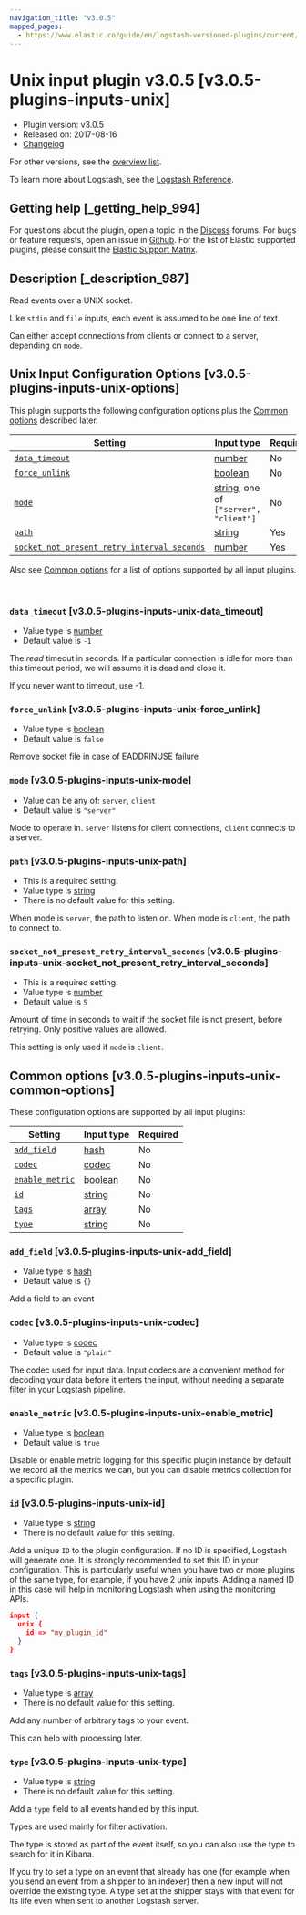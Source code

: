 ```yaml
---
navigation_title: "v3.0.5"
mapped_pages:
  - https://www.elastic.co/guide/en/logstash-versioned-plugins/current/v3.0.5-plugins-inputs-unix.html
---
```


# Unix input plugin v3.0.5 [v3.0.5-plugins-inputs-unix]


* Plugin version: v3.0.5
* Released on: 2017-08-16
* [Changelog](https://github.com/logstash-plugins/logstash-input-unix/blob/v3.0.5/CHANGELOG.md)

For other versions, see the [overview list](input-unix-index.md).

To learn more about Logstash, see the [Logstash Reference](logstash://reference/index.md).

## Getting help [_getting_help_994]

For questions about the plugin, open a topic in the [Discuss](http://discuss.elastic.co) forums. For bugs or feature requests, open an issue in [Github](https://github.com/logstash-plugins/logstash-input-unix). For the list of Elastic supported plugins, please consult the [Elastic Support Matrix](https://www.elastic.co/support/matrix#matrix_logstash_plugins).


## Description [_description_987]

Read events over a UNIX socket.

Like `stdin` and `file` inputs, each event is assumed to be one line of text.

Can either accept connections from clients or connect to a server, depending on `mode`.


## Unix Input Configuration Options [v3.0.5-plugins-inputs-unix-options]

This plugin supports the following configuration options plus the [Common options](v3-0-5-plugins-inputs-unix.md#v3.0.5-plugins-inputs-unix-common-options) described later.

| Setting | Input type | Required |
| --- | --- | --- |
| [`data_timeout`](v3-0-5-plugins-inputs-unix.md#v3.0.5-plugins-inputs-unix-data_timeout) | [number](logstash://reference/configuration-file-structure.md#number) | No |
| [`force_unlink`](v3-0-5-plugins-inputs-unix.md#v3.0.5-plugins-inputs-unix-force_unlink) | [boolean](logstash://reference/configuration-file-structure.md#boolean) | No |
| [`mode`](v3-0-5-plugins-inputs-unix.md#v3.0.5-plugins-inputs-unix-mode) | [string](logstash://reference/configuration-file-structure.md#string), one of `["server", "client"]` | No |
| [`path`](v3-0-5-plugins-inputs-unix.md#v3.0.5-plugins-inputs-unix-path) | [string](logstash://reference/configuration-file-structure.md#string) | Yes |
| [`socket_not_present_retry_interval_seconds`](v3-0-5-plugins-inputs-unix.md#v3.0.5-plugins-inputs-unix-socket_not_present_retry_interval_seconds) | [number](logstash://reference/configuration-file-structure.md#number) | Yes |

Also see [Common options](v3-0-5-plugins-inputs-unix.md#v3.0.5-plugins-inputs-unix-common-options) for a list of options supported by all input plugins.

 

### `data_timeout` [v3.0.5-plugins-inputs-unix-data_timeout]

* Value type is [number](logstash://reference/configuration-file-structure.md#number)
* Default value is `-1`

The *read* timeout in seconds. If a particular connection is idle for more than this timeout period, we will assume it is dead and close it.

If you never want to timeout, use -1.


### `force_unlink` [v3.0.5-plugins-inputs-unix-force_unlink]

* Value type is [boolean](logstash://reference/configuration-file-structure.md#boolean)
* Default value is `false`

Remove socket file in case of EADDRINUSE failure


### `mode` [v3.0.5-plugins-inputs-unix-mode]

* Value can be any of: `server`, `client`
* Default value is `"server"`

Mode to operate in. `server` listens for client connections, `client` connects to a server.


### `path` [v3.0.5-plugins-inputs-unix-path]

* This is a required setting.
* Value type is [string](logstash://reference/configuration-file-structure.md#string)
* There is no default value for this setting.

When mode is `server`, the path to listen on. When mode is `client`, the path to connect to.


### `socket_not_present_retry_interval_seconds` [v3.0.5-plugins-inputs-unix-socket_not_present_retry_interval_seconds]

* This is a required setting.
* Value type is [number](logstash://reference/configuration-file-structure.md#number)
* Default value is `5`

Amount of time in seconds to wait if the socket file is not present, before retrying. Only positive values are allowed.

This setting is only used if `mode` is `client`.



## Common options [v3.0.5-plugins-inputs-unix-common-options]

These configuration options are supported by all input plugins:

| Setting | Input type | Required |
| --- | --- | --- |
| [`add_field`](v3-0-5-plugins-inputs-unix.md#v3.0.5-plugins-inputs-unix-add_field) | [hash](logstash://reference/configuration-file-structure.md#hash) | No |
| [`codec`](v3-0-5-plugins-inputs-unix.md#v3.0.5-plugins-inputs-unix-codec) | [codec](logstash://reference/configuration-file-structure.md#codec) | No |
| [`enable_metric`](v3-0-5-plugins-inputs-unix.md#v3.0.5-plugins-inputs-unix-enable_metric) | [boolean](logstash://reference/configuration-file-structure.md#boolean) | No |
| [`id`](v3-0-5-plugins-inputs-unix.md#v3.0.5-plugins-inputs-unix-id) | [string](logstash://reference/configuration-file-structure.md#string) | No |
| [`tags`](v3-0-5-plugins-inputs-unix.md#v3.0.5-plugins-inputs-unix-tags) | [array](logstash://reference/configuration-file-structure.md#array) | No |
| [`type`](v3-0-5-plugins-inputs-unix.md#v3.0.5-plugins-inputs-unix-type) | [string](logstash://reference/configuration-file-structure.md#string) | No |

### `add_field` [v3.0.5-plugins-inputs-unix-add_field]

* Value type is [hash](logstash://reference/configuration-file-structure.md#hash)
* Default value is `{}`

Add a field to an event


### `codec` [v3.0.5-plugins-inputs-unix-codec]

* Value type is [codec](logstash://reference/configuration-file-structure.md#codec)
* Default value is `"plain"`

The codec used for input data. Input codecs are a convenient method for decoding your data before it enters the input, without needing a separate filter in your Logstash pipeline.


### `enable_metric` [v3.0.5-plugins-inputs-unix-enable_metric]

* Value type is [boolean](logstash://reference/configuration-file-structure.md#boolean)
* Default value is `true`

Disable or enable metric logging for this specific plugin instance by default we record all the metrics we can, but you can disable metrics collection for a specific plugin.


### `id` [v3.0.5-plugins-inputs-unix-id]

* Value type is [string](logstash://reference/configuration-file-structure.md#string)
* There is no default value for this setting.

Add a unique `ID` to the plugin configuration. If no ID is specified, Logstash will generate one. It is strongly recommended to set this ID in your configuration. This is particularly useful when you have two or more plugins of the same type, for example, if you have 2 unix inputs. Adding a named ID in this case will help in monitoring Logstash when using the monitoring APIs.

```json
input {
  unix {
    id => "my_plugin_id"
  }
}
```


### `tags` [v3.0.5-plugins-inputs-unix-tags]

* Value type is [array](logstash://reference/configuration-file-structure.md#array)
* There is no default value for this setting.

Add any number of arbitrary tags to your event.

This can help with processing later.


### `type` [v3.0.5-plugins-inputs-unix-type]

* Value type is [string](logstash://reference/configuration-file-structure.md#string)
* There is no default value for this setting.

Add a `type` field to all events handled by this input.

Types are used mainly for filter activation.

The type is stored as part of the event itself, so you can also use the type to search for it in Kibana.

If you try to set a type on an event that already has one (for example when you send an event from a shipper to an indexer) then a new input will not override the existing type. A type set at the shipper stays with that event for its life even when sent to another Logstash server.



